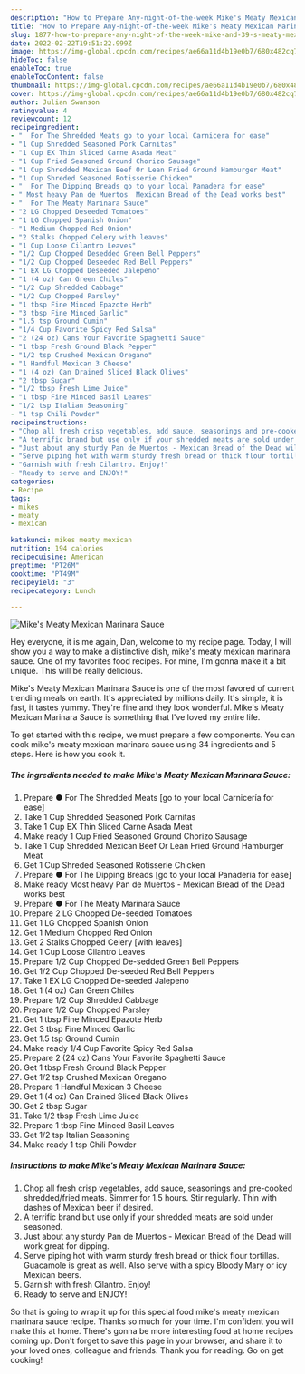 ```yaml
---
description: "How to Prepare Any-night-of-the-week Mike's Meaty Mexican Marinara Sauce"
title: "How to Prepare Any-night-of-the-week Mike's Meaty Mexican Marinara Sauce"
slug: 1877-how-to-prepare-any-night-of-the-week-mike-and-39-s-meaty-mexican-marinara-sauce
date: 2022-02-22T19:51:22.999Z
image: https://img-global.cpcdn.com/recipes/ae66a11d4b19e0b7/680x482cq70/mikes-meaty-mexican-marinara-sauce-recipe-main-photo.jpg
hideToc: false
enableToc: true
enableTocContent: false
thumbnail: https://img-global.cpcdn.com/recipes/ae66a11d4b19e0b7/680x482cq70/mikes-meaty-mexican-marinara-sauce-recipe-main-photo.jpg
cover: https://img-global.cpcdn.com/recipes/ae66a11d4b19e0b7/680x482cq70/mikes-meaty-mexican-marinara-sauce-recipe-main-photo.jpg
author: Julian Swanson
ratingvalue: 4
reviewcount: 12
recipeingredient:
- "  For The Shredded Meats go to your local Carnicera for ease"
- "1 Cup Shredded Seasoned Pork Carnitas"
- "1 Cup EX Thin Sliced Carne Asada Meat"
- "1 Cup Fried Seasoned Ground Chorizo Sausage"
- "1 Cup Shredded Mexican Beef Or Lean Fried Ground Hamburger Meat"
- "1 Cup Shreded Seasoned Rotisserie Chicken"
- "  For The Dipping Breads go to your local Panadera for ease"
- " Most heavy Pan de Muertos  Mexican Bread of the Dead works best"
- "  For The Meaty Marinara Sauce"
- "2 LG Chopped Deseeded Tomatoes"
- "1 LG Chopped Spanish Onion"
- "1 Medium Chopped Red Onion"
- "2 Stalks Chopped Celery with leaves"
- "1 Cup Loose Cilantro Leaves"
- "1/2 Cup Chopped Desedded Green Bell Peppers"
- "1/2 Cup Chopped Deseeded Red Bell Peppers"
- "1 EX LG Chopped Deseeded Jalepeno"
- "1 (4 oz) Can Green Chiles"
- "1/2 Cup Shredded Cabbage"
- "1/2 Cup Chopped Parsley"
- "1 tbsp Fine Minced Epazote Herb"
- "3 tbsp Fine Minced Garlic"
- "1.5 tsp Ground Cumin"
- "1/4 Cup Favorite Spicy Red Salsa"
- "2 (24 oz) Cans Your Favorite Spaghetti Sauce"
- "1 tbsp Fresh Ground Black Pepper"
- "1/2 tsp Crushed Mexican Oregano"
- "1 Handful Mexican 3 Cheese"
- "1 (4 oz) Can Drained Sliced Black Olives"
- "2 tbsp Sugar"
- "1/2 tbsp Fresh Lime Juice"
- "1 tbsp Fine Minced Basil Leaves"
- "1/2 tsp Italian Seasoning"
- "1 tsp Chili Powder"
recipeinstructions:
- "Chop all fresh crisp vegetables, add sauce, seasonings and pre-cooked shredded/fried meats. Simmer for 1.5 hours. Stir regularly. Thin with dashes of Mexican beer if desired."
- "A terrific brand but use only if your shredded meats are sold under seasoned."
- "Just about any sturdy Pan de Muertos - Mexican Bread of the Dead will work great for dipping."
- "Serve piping hot with warm sturdy fresh bread or thick flour tortillas. Guacamole is great as well. Also serve with a spicy Bloody Mary or icy Mexican beers."
- "Garnish with fresh Cilantro. Enjoy!"
- "Ready to serve and ENJOY!"
categories:
- Recipe
tags:
- mikes
- meaty
- mexican

katakunci: mikes meaty mexican 
nutrition: 194 calories
recipecuisine: American
preptime: "PT26M"
cooktime: "PT49M"
recipeyield: "3"
recipecategory: Lunch

---
```



![Mike&#39;s Meaty Mexican Marinara Sauce](https://img-global.cpcdn.com/recipes/ae66a11d4b19e0b7/680x482cq70/mikes-meaty-mexican-marinara-sauce-recipe-main-photo.jpg)

Hey everyone, it is me again, Dan, welcome to my recipe page. Today, I will show you a way to make a distinctive dish, mike&#39;s meaty mexican marinara sauce. One of my favorites food recipes. For mine, I'm gonna make it a bit unique. This will be really delicious.

Mike&#39;s Meaty Mexican Marinara Sauce is one of the most favored of current trending meals on earth. It's appreciated by millions daily. It's simple, it is fast, it tastes yummy. They're fine and they look wonderful. Mike&#39;s Meaty Mexican Marinara Sauce is something that I've loved my entire life.




To get started with this recipe, we must prepare a few components. You can cook mike&#39;s meaty mexican marinara sauce using 34 ingredients and 5 steps. Here is how you cook it.

<!--inarticleads1-->

##### The ingredients needed to make Mike&#39;s Meaty Mexican Marinara Sauce:

1. Prepare  ● For The Shredded Meats [go to your local Carnicería for ease]
1. Take 1 Cup Shredded Seasoned Pork Carnitas
1. Take 1 Cup EX Thin Sliced Carne Asada Meat
1. Make ready 1 Cup Fried Seasoned Ground Chorizo Sausage
1. Take 1 Cup Shredded Mexican Beef Or Lean Fried Ground Hamburger Meat
1. Get 1 Cup Shreded Seasoned Rotisserie Chicken
1. Prepare  ● For The Dipping Breads [go to your local Panadería for ease]
1. Make ready  Most heavy Pan de Muertos - Mexican Bread of the Dead works best
1. Prepare  ● For The Meaty Marinara Sauce
1. Prepare 2 LG Chopped De-seeded Tomatoes
1. Get 1 LG Chopped Spanish Onion
1. Get 1 Medium Chopped Red Onion
1. Get 2 Stalks Chopped Celery [with leaves]
1. Get 1 Cup Loose Cilantro Leaves
1. Prepare 1/2 Cup Chopped De-sedded Green Bell Peppers
1. Get 1/2 Cup Chopped De-seeded Red Bell Peppers
1. Take 1 EX LG Chopped De-seeded Jalepeno
1. Get 1 (4 oz) Can Green Chiles
1. Prepare 1/2 Cup Shredded Cabbage
1. Prepare 1/2 Cup Chopped Parsley
1. Get 1 tbsp Fine Minced Epazote Herb
1. Get 3 tbsp Fine Minced Garlic
1. Get 1.5 tsp Ground Cumin
1. Make ready 1/4 Cup Favorite Spicy Red Salsa
1. Prepare 2 (24 oz) Cans Your Favorite Spaghetti Sauce
1. Get 1 tbsp Fresh Ground Black Pepper
1. Get 1/2 tsp Crushed Mexican Oregano
1. Prepare 1 Handful Mexican 3 Cheese
1. Get 1 (4 oz) Can Drained Sliced Black Olives
1. Get 2 tbsp Sugar
1. Take 1/2 tbsp Fresh Lime Juice
1. Prepare 1 tbsp Fine Minced Basil Leaves
1. Get 1/2 tsp Italian Seasoning
1. Make ready 1 tsp Chili Powder




<!--inarticleads2-->

##### Instructions to make Mike&#39;s Meaty Mexican Marinara Sauce:

1. Chop all fresh crisp vegetables, add sauce, seasonings and pre-cooked shredded/fried meats. Simmer for 1.5 hours. Stir regularly. Thin with dashes of Mexican beer if desired.
1. A terrific brand but use only if your shredded meats are sold under seasoned.
1. Just about any sturdy Pan de Muertos - Mexican Bread of the Dead will work great for dipping.
1. Serve piping hot with warm sturdy fresh bread or thick flour tortillas. Guacamole is great as well. Also serve with a spicy Bloody Mary or icy Mexican beers.
1. Garnish with fresh Cilantro. Enjoy!
1. Ready to serve and ENJOY!



So that is going to wrap it up for this special food mike&#39;s meaty mexican marinara sauce recipe. Thanks so much for your time. I'm confident you will make this at home. There's gonna be more interesting food at home recipes coming up. Don't forget to save this page in your browser, and share it to your loved ones, colleague and friends. Thank you for reading. Go on get cooking!

